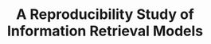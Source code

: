 ---
title: "A Reproducibility Study of Information Retrieval Models"
collection: publications
paperurl: '/files/pub/ictir2016_long.pdf'
talk: '/files/slides/ICTIR2016_Reproduce.pdf'
demo: 'https://rise.eecis.udel.edu/'
pubtag: 'model'
citation: '<strong>Peilin Yang</strong> and Hui Fang. <strong><i>A Reproducibility Study of Information Retrieval Models</i></strong>. In Proceedings of the 2016 ACM International Conference on the Theory of Information Retrieval (<strong class="conference"><i>ICTIR&#39;2016</i></strong>). ACM, New York, NY, USA, 77-86.'
bibtex: '<pre>@inproceedings{Yang:2016:RSI:2970398.2970415,<br>
 author = {Yang, Peilin and Fang, Hui},<br>
 title = {A Reproducibility Study of Information Retrieval Models},<br>
 booktitle = {Proceedings of the 2016 ACM International Conference on the Theory of Information Retrieval},<br>
 series = {ICTIR &#39;16},<br>
 year = {2016},<br>
 isbn = {978-1-4503-4497-5},<br>
 location = {Newark, Delaware, USA},<br>
 pages = {77--86},<br>
 numpages = {10},<br>
 url = {http://doi.acm.org/10.1145/2970398.2970415},<br>
 doi = {10.1145/2970398.2970415},<br>
 acmid = {2970415},<br>
 publisher = {ACM},<br>
 address = {New York, NY, USA},<br>
 keywords = {evaluation system, ranking models, reproduciblity},<br>
} <br>
</pre>'
---
